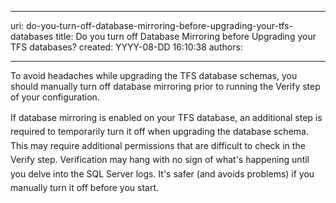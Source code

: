 

---
uri: do-you-turn-off-database-mirroring-before-upgrading-your-tfs-databases
title: Do you turn off Database Mirroring before Upgrading your TFS databases?
created: YYYY-08-DD 16:10:38
authors:

---




<span class='intro'> <p>​To avoid headaches while upgrading the TFS database schemas, you should manually turn off database mirroring prior to running the Verify step of your configuration.</p> </span>

<p><span style="line-height&#58;1.6;">If database mirroring is enabled on your TFS database, an additional step is required to temporarily turn it off when upgrading the database schema. This may require additional permissions that are difficult to check in the Verify step. Verification may hang with no sign of what's happening until you delve into the SQL Server logs. It's safer (and avoids problems) if you manually turn it off before you start.</span><br></p>


